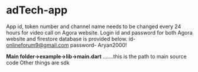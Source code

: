 # adTech-app

App id, token number and channel name needs to be changed every 24 hours for video call on Agora website.
Login id and password for both Agora website and firestore database is provided below.
id- onlineforum9@gmail.com
password- Aryan2000!


**Main folder->example->lib->main.dart** .......this is the path to main source code
Other things are sdk
